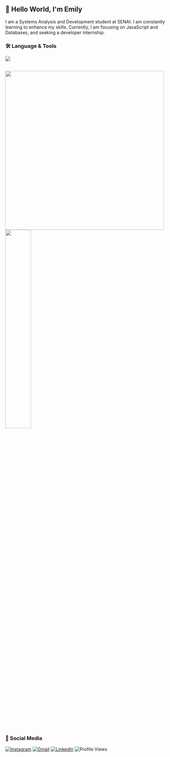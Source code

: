 <h2>👋 Hello World, I'm Emily </h2>
I am a Systems Analysis and Development student at SENAI. I am constantly learning to enhance my skills. Currently, I am focusing on JavaScript and Databases, and seeking a developer internship.

### 🛠️ Language & Tools

<div align="left">
  <img src="https://skillicons.dev/icons?i=js,html,css,nodejs,git,vscode,figma" />
</div>

##

<div>
  <img src="https://github-readme-stats.vercel.app/api?username=emilysouza22&show_icons=true&count_private=true&hide_border=true&title_color=9966CC&icon_color=4B0082&text_color=8e7cc3&bg_color=0d1117" width="500" />
  <img width="40%" src="https://github-readme-stats.vercel.app/api/top-langs/?username=emilysouza22&layout=donut&hide_border=true&title_color=9966CC&text_color=8e7cc3&bg_color=0d1117" />
</div>

##

### 💬 Social Media

[![Instagram](https://img.shields.io/badge/Instagram-555555?style=for-the-badge&logo=instagram&logoColor=7E5ABF)](https://www.instagram.com/izwmy/)
[![Gmail](https://img.shields.io/badge/Gmail-555555?style=for-the-badge&logo=gmail&logoColor=7E5ABF)](mailto:emilyseafonso@gmail.com)
[![LinkedIn](https://img.shields.io/badge/LinkedIn-555555?style=for-the-badge&logo=invision&logoColor=8A2BE2)](https://www.linkedin.com/in/emilydesouza22/)
![Profile Views](https://komarev.com/ghpvc/?username=emilysouza22&style=for-the-badge&color=7E5ABF)

